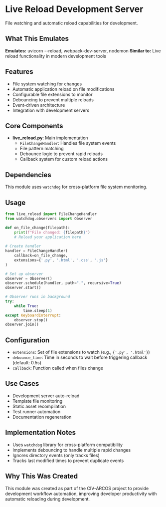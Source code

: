 # Live Reload Development Server

File watching and automatic reload capabilities for development.

## What This Emulates

**Emulates:** uvicorn --reload, webpack-dev-server, nodemon
**Similar to:** Live reload functionality in modern development tools

## Features

- File system watching for changes
- Automatic application reload on file modifications
- Configurable file extensions to monitor
- Debouncing to prevent multiple reloads
- Event-driven architecture
- Integration with development servers

## Core Components

- **live_reload.py**: Main implementation
  - `FileChangeHandler`: Handles file system events
  - File pattern matching
  - Debounce logic to prevent rapid reloads
  - Callback system for custom reload actions

## Dependencies

This module uses `watchdog` for cross-platform file system monitoring.

## Usage

```python
from live_reload import FileChangeHandler
from watchdog.observers import Observer

def on_file_change(filepath):
    print(f"File changed: {filepath}")
    # Reload your application here
    
# Create handler
handler = FileChangeHandler(
    callback=on_file_change,
    extensions={'.py', '.html', '.css', '.js'}
)

# Set up observer
observer = Observer()
observer.schedule(handler, path=".", recursive=True)
observer.start()

# Observer runs in background
try:
    while True:
        time.sleep(1)
except KeyboardInterrupt:
    observer.stop()
observer.join()
```

## Configuration

- `extensions`: Set of file extensions to watch (e.g., `{'.py', '.html'}`)
- `debounce_time`: Time in seconds to wait before triggering callback (default: 0.5s)
- `callback`: Function called when files change

## Use Cases

- Development server auto-reload
- Template file monitoring
- Static asset recompilation
- Test runner automation
- Documentation regeneration

## Implementation Notes

- Uses `watchdog` library for cross-platform compatibility
- Implements debouncing to handle multiple rapid changes
- Ignores directory events (only tracks files)
- Tracks last modified times to prevent duplicate events

## Why This Was Created

This module was created as part of the CIV-ARCOS project to provide development workflow automation, improving developer productivity with automatic reloading during development.
